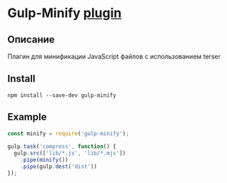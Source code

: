 # Gulp-Minify [plugin]()

## Описание

Плагин для минификации JavaScript файлов с использованием terser

## Install

`npm install --save-dev gulp-minify`

## Example

```js
const minify = require('gulp-minify');
 
gulp.task('compress', function() {
  gulp.src(['lib/*.js', 'lib/*.mjs'])
    .pipe(minify())
    .pipe(gulp.dest('dist'))
});
```